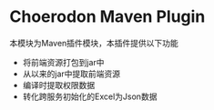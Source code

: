 # Choerodon Maven Plugin

本模块为Maven插件模块，本插件提供以下功能

* 将前端资源打包到jar中
* 从以来的jar中提取前端资源
* 编译时提取权限数据
* 转化跨服务初始化的Excel为Json数据
